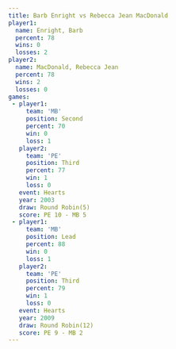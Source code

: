 ```yaml
---
title: Barb Enright vs Rebecca Jean MacDonald
player1:                       
  name: Enright, Barb          
  percent: 78                  
  wins: 0                      
  losses: 2                    
player2:                       
  name: MacDonald, Rebecca Jean
  percent: 78                  
  wins: 2                      
  losses: 0                    
games:
 - player1:          
     team: 'MB'      
     position: Second
     percent: 70     
     win: 0          
     loss: 1         
   player2:         
     team: 'PE'     
     position: Third
     percent: 77    
     win: 1         
     loss: 0        
   event: Hearts       
   year: 2003          
   draw: Round Robin(5)
   score: PE 10 - MB 5 
 - player1:        
     team: 'MB'    
     position: Lead
     percent: 88   
     win: 0        
     loss: 1       
   player2:         
     team: 'PE'     
     position: Third
     percent: 79    
     win: 1         
     loss: 0        
   event: Hearts        
   year: 2009           
   draw: Round Robin(12)
   score: PE 9 - MB 2   
---
```

